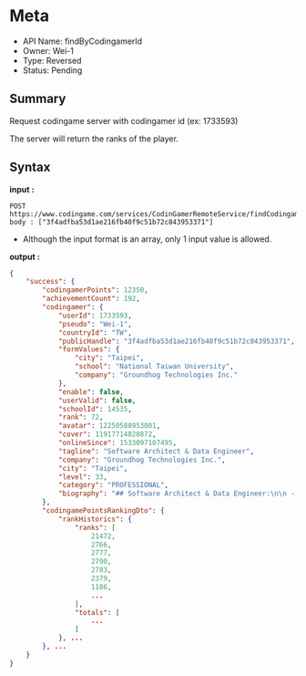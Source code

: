 # Meta
  - API Name: findByCodingamerId
  - Owner: Wei-1
  - Type: Reversed
  - Status: Pending

## Summary

Request codingame server with codingamer id (ex: 1733593)

The server will return the ranks of the player.

## Syntax

__input :__

```
POST https://www.codingame.com/services/CodinGamerRemoteService/findCodingamePointsStatsByHandle
body : ["3f4adfba53d1ae216fb40f9c51b72c843953371"]
```

 - Although the input format is an array, only 1 input value is allowed.

__output :__

```json
{
    "success": {
        "codingamerPoints": 12350,
        "achievementCount": 192,
        "codingamer": {
            "userId": 1733593,
            "pseudo": "Wei-1",
            "countryId": "TW",
            "publicHandle": "3f4adfba53d1ae216fb40f9c51b72c843953371",
            "formValues": {
                "city": "Taipei",
                "school": "National Taiwan University",
                "company": "Groundhog Technologies Inc."
            },
            "enable": false,
            "userValid": false,
            "schoolId": 14535,
            "rank": 72,
            "avatar": 12250588953001,
            "cover": 11917714828872,
            "onlineSince": 1533097107495,
            "tagline": "Software Architect & Data Engineer",
            "company": "Groundhog Technologies Inc.",
            "city": "Taipei",
            "level": 33,
            "category": "PROFESSIONAL",
            "biography": "## Software Architect & Data Engineer:\n\n - Love Scala and write Scala at work\n\n<br />\n## Contact Me:\n\n - [Email](weichentaiwan@gmail.com)\n\n - [Github](https://github.com/Wei-1)\n\n<br />\n## Promotion:\n\n - [Codingame Scala Kit](https://github.com/huiwang/codingame-scala-kit)\n\n - [My Scala Machine Learning Library](https://github.com/Wei-1/Scala-Machine-Learning)\n\n - [MadKnight's CSB Starter](https://github.com/git-knight/mad-starter)"
        },
        "codingamePointsRankingDto": {
            "rankHistorics": {
                "ranks": [
                    21472,
                    2766,
                    2777,
                    2790,
                    2783,
                    2379,
                    1186,
                    ...
                ],
                "totals": [
                    ...
                ]
            }, ...
        }, ...
    }
}
```

